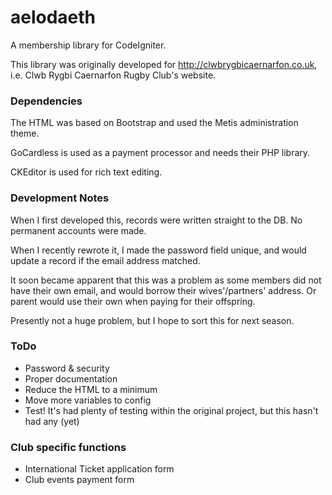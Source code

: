 aelodaeth
=========

A membership library for CodeIgniter.

This library was originally developed for http://clwbrygbicaernarfon.co.uk, i.e. Clwb Rygbi Caernarfon Rugby Club's website. 

### Dependencies

The HTML was based on Bootstrap and used the Metis administration theme. 

GoCardless is used as a payment processor and needs their PHP library. 

CKEditor is used for rich text editing. 

### Development Notes

When I first developed this, records were written straight to the DB. No permanent accounts were made. 

When I recently rewrote it, I made the password field unique, and would update a record if the email address matched. 

It soon became apparent that this was a problem as some members did not have their own email, and would borrow their wives'/partners' address. Or parent would use their own when paying for their offspring. 

Presently not a huge problem, but I hope to sort this for next season. 

### ToDo

* Password & security
* Proper documentation
* Reduce the HTML to a minimum
* Move more variables to config
* Test! It's had plenty of testing within the original project, but this hasn't had any (yet)

### Club specific functions

* International Ticket application form
* Club events payment form
